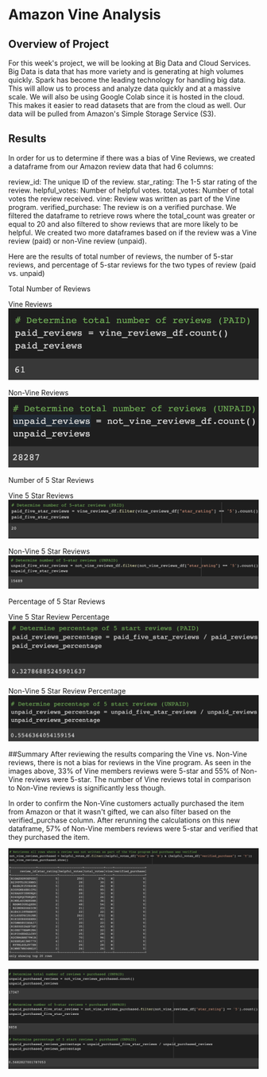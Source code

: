 # Amazon Vine Analysis

## Overview of Project
For this week's project, we will be looking at Big Data and Cloud Services. Big Data is data that has more variety and is generating at high volumes quickly. Spark has become the leading technology for handling big data. This will allow us to process and analyze data quickly and at a massive scale. We will also be using Google Colab since it is hosted in the cloud. This makes it easier to read datasets that are from the cloud as well. Our data will be pulled from Amazon's Simple Storage Service (S3).

## Results 
In order for us to determine if there was a bias of Vine Reviews, we created a dataframe from our Amazon review data that had 6 columns:

review_id: The unique ID of the review.
star_rating: The 1-5 star rating of the review.
helpful_votes: Number of helpful votes.
total_votes: Number of total votes the review received.
vine: Review was written as part of the Vine program.
verified_purchase: The review is on a verified purchase.
We filtered the dataframe to retrieve rows where the total_count was greater or equal to 20 and also filtered to show reviews that are more likely to be helpful. We created two more dataframes based on if the review was a Vine review (paid) or non-Vine review (unpaid).

Here are the results of total number of reviews, the number of 5-star reviews, and percentage of 5-star reviews for the two types of review (paid vs. unpaid)

Total Number of Reviews

Vine Reviews
![Screenshot](https://github.com/tianiedwards98/Amazon_Vine_Analysis/blob/main/Screenshots/paid-total-reviews.png?raw=true)


Non-Vine Reviews
![Screenshot](https://github.com/tianiedwards98/Amazon_Vine_Analysis/blob/main/Screenshots/unpaid-total-reviews.png?raw=true)

Number of 5 Star Reviews

Vine 5 Star Reviews
![Screenshot](https://github.com/tianiedwards98/Amazon_Vine_Analysis/blob/main/Screenshots/paid-5-star.png?raw=true)


Non-Vine 5 Star Reviews
![Screenshot](https://github.com/tianiedwards98/Amazon_Vine_Analysis/blob/main/Screenshots/unpaid-5-star.png?raw=true)

Percentage of 5 Star Reviews

Vine 5 Star Review Percentage
![Screenshot](https://github.com/tianiedwards98/Amazon_Vine_Analysis/blob/main/Screenshots/paid-percentage.png?raw=true)


Non-Vine 5 Star Review Percentage
![Screenshot](https://github.com/tianiedwards98/Amazon_Vine_Analysis/blob/main/Screenshots/unpaid-percentage.png?raw=true)


##Summary
After reviewing the results comparing the Vine vs. Non-Vine reviews, there is not a bias for reviews in the Vine program. As seen in the images above, 33% of Vine members reviews were 5-star and 55% of Non-Vine reviews were 5-star. The number of Vine reviews total in comparison to Non-Vine reviews is significantly less though.

In order to confirm the Non-Vine customers actually purchased the item from Amazon or that it wasn't gifted, we can also filter based on the verified_purchase column. After rerunning the calculations on this new dataframe, 57% of Non-Vine members reviews were 5-star and verified that they purchased the item.

![Screenshot](https://github.com/tianiedwards98/Amazon_Vine_Analysis/blob/main/Screenshots/Additional-analysis-1.png?raw=true)

![Screenshot](https://github.com/tianiedwards98/Amazon_Vine_Analysis/blob/main/Screenshots/Addititonal-analysis-2.png?raw=true)
